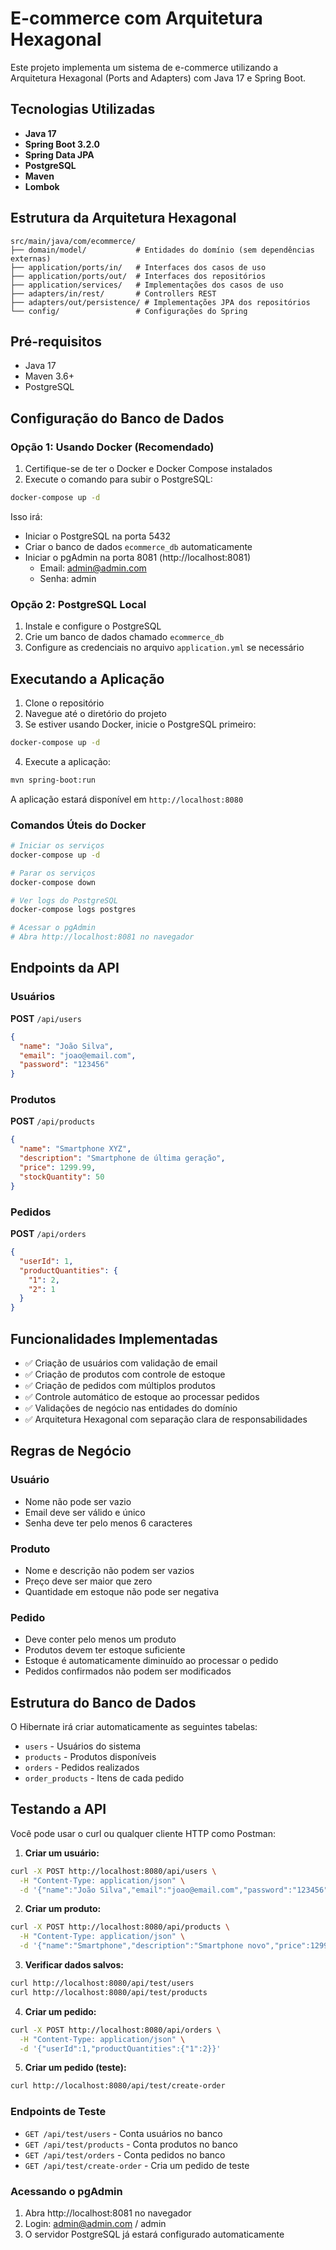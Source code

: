 # E-commerce com Arquitetura Hexagonal

Este projeto implementa um sistema de e-commerce utilizando a Arquitetura Hexagonal (Ports and Adapters) com Java 17 e Spring Boot.

## Tecnologias Utilizadas

- **Java 17**
- **Spring Boot 3.2.0**
- **Spring Data JPA**
- **PostgreSQL**
- **Maven**
- **Lombok**

## Estrutura da Arquitetura Hexagonal

```
src/main/java/com/ecommerce/
├── domain/model/           # Entidades do domínio (sem dependências externas)
├── application/ports/in/   # Interfaces dos casos de uso
├── application/ports/out/  # Interfaces dos repositórios
├── application/services/   # Implementações dos casos de uso
├── adapters/in/rest/       # Controllers REST
├── adapters/out/persistence/ # Implementações JPA dos repositórios
└── config/                 # Configurações do Spring
```

## Pré-requisitos

- Java 17
- Maven 3.6+
- PostgreSQL

## Configuração do Banco de Dados

### Opção 1: Usando Docker (Recomendado)

1. Certifique-se de ter o Docker e Docker Compose instalados
2. Execute o comando para subir o PostgreSQL:

```bash
docker-compose up -d
```

Isso irá:
- Iniciar o PostgreSQL na porta 5432
- Criar o banco de dados `ecommerce_db` automaticamente
- Iniciar o pgAdmin na porta 8081 (http://localhost:8081)
  - Email: admin@admin.com
  - Senha: admin

### Opção 2: PostgreSQL Local

1. Instale e configure o PostgreSQL
2. Crie um banco de dados chamado `ecommerce_db`
3. Configure as credenciais no arquivo `application.yml` se necessário

## Executando a Aplicação

1. Clone o repositório
2. Navegue até o diretório do projeto
3. Se estiver usando Docker, inicie o PostgreSQL primeiro:

```bash
docker-compose up -d
```

4. Execute a aplicação:

```bash
mvn spring-boot:run
```

A aplicação estará disponível em `http://localhost:8080`

### Comandos Úteis do Docker

```bash
# Iniciar os serviços
docker-compose up -d

# Parar os serviços
docker-compose down

# Ver logs do PostgreSQL
docker-compose logs postgres

# Acessar o pgAdmin
# Abra http://localhost:8081 no navegador
```

## Endpoints da API

### Usuários

**POST** `/api/users`
```json
{
  "name": "João Silva",
  "email": "joao@email.com",
  "password": "123456"
}
```

### Produtos

**POST** `/api/products`
```json
{
  "name": "Smartphone XYZ",
  "description": "Smartphone de última geração",
  "price": 1299.99,
  "stockQuantity": 50
}
```

### Pedidos

**POST** `/api/orders`
```json
{
  "userId": 1,
  "productQuantities": {
    "1": 2,
    "2": 1
  }
}
```

## Funcionalidades Implementadas

- ✅ Criação de usuários com validação de email
- ✅ Criação de produtos com controle de estoque
- ✅ Criação de pedidos com múltiplos produtos
- ✅ Controle automático de estoque ao processar pedidos
- ✅ Validações de negócio nas entidades do domínio
- ✅ Arquitetura Hexagonal com separação clara de responsabilidades

## Regras de Negócio

### Usuário
- Nome não pode ser vazio
- Email deve ser válido e único
- Senha deve ter pelo menos 6 caracteres

### Produto
- Nome e descrição não podem ser vazios
- Preço deve ser maior que zero
- Quantidade em estoque não pode ser negativa

### Pedido
- Deve conter pelo menos um produto
- Produtos devem ter estoque suficiente
- Estoque é automaticamente diminuído ao processar o pedido
- Pedidos confirmados não podem ser modificados

## Estrutura do Banco de Dados

O Hibernate irá criar automaticamente as seguintes tabelas:
- `users` - Usuários do sistema
- `products` - Produtos disponíveis
- `orders` - Pedidos realizados
- `order_products` - Itens de cada pedido

## Testando a API

Você pode usar o curl ou qualquer cliente HTTP como Postman:

1. **Criar um usuário:**
```bash
curl -X POST http://localhost:8080/api/users \
  -H "Content-Type: application/json" \
  -d '{"name":"João Silva","email":"joao@email.com","password":"123456"}'
```

2. **Criar um produto:**
```bash
curl -X POST http://localhost:8080/api/products \
  -H "Content-Type: application/json" \
  -d '{"name":"Smartphone","description":"Smartphone novo","price":1299.99,"stockQuantity":10}'
```

3. **Verificar dados salvos:**
```bash
curl http://localhost:8080/api/test/users
curl http://localhost:8080/api/test/products
```

4. **Criar um pedido:**
```bash
curl -X POST http://localhost:8080/api/orders \
  -H "Content-Type: application/json" \
  -d '{"userId":1,"productQuantities":{"1":2}}'
```

5. **Criar um pedido (teste):**
```bash
curl http://localhost:8080/api/test/create-order
```

### Endpoints de Teste

- `GET /api/test/users` - Conta usuários no banco
- `GET /api/test/products` - Conta produtos no banco  
- `GET /api/test/orders` - Conta pedidos no banco
- `GET /api/test/create-order` - Cria um pedido de teste

### Acessando o pgAdmin

1. Abra http://localhost:8081 no navegador
2. Login: admin@admin.com / admin
3. O servidor PostgreSQL já estará configurado automaticamente 
